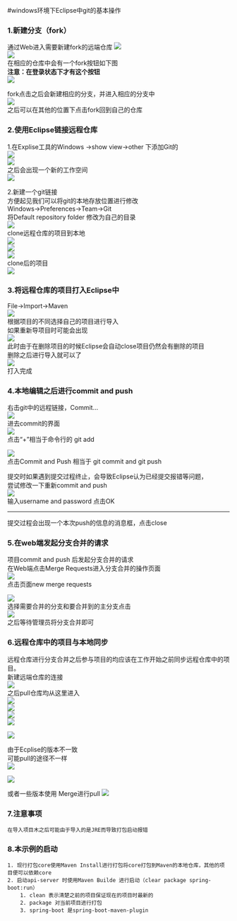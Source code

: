 #windows环境下Eclipse中git的基本操作
### 1.新建分支（fork）
通过Web进入需要新建fork的远端仓库
![](https://github.com/MarkXv/staticFile/blob/master/img/go_git/2018-04-24_085324.png)  
![](https://github.com/MarkXv/staticFile/blob/master/img/go_git/2018-04-23_190843.png)  
在相应的仓库中会有一个fork按钮如下图    
**注意：在登录状态下才有这个按钮**  
![](https://github.com/MarkXv/staticFile/blob/master/img/go_git/2018-04-24_085629.png)  
  
fork点击之后会新建相应的分支，并进入相应的分支中  
![](https://github.com/MarkXv/staticFile/blob/master/img/go_git/2018-04-24_090124.png)  
之后可以在其他的位置下点击fork回到自己的仓库  

### 2.使用Eclipse链接远程仓库  
1.在Explise工具的Windows ->show view->other 下添加Git的  
![](https://github.com/MarkXv/staticFile/blob/master/img/go_git/2018-04-24_084345.png)  
![](https://github.com/MarkXv/staticFile/blob/master/img/go_git/2018-04-24_084809.png)  
之后会出现一个新的工作空间   
![](https://github.com/MarkXv/staticFile/blob/master/img/go_git/2018-04-24_084837.png)  

2.新建一个git链接  
方便起见我们可以将git的本地存放位置进行修改  
Windows->Preferences->Team->Git  
将Default repository folder 修改为自己的目录  
![](https://github.com/MarkXv/staticFile/blob/master/img/go_git/2018-04-24_090503.png)  
clone远程仓库的项目到本地  
![](https://github.com/MarkXv/staticFile/blob/master/img/go_git/2018-04-24_091343.png)   
![](https://github.com/MarkXv/staticFile/blob/master/img/go_git/2018-04-24_091455.png)  
![](https://github.com/MarkXv/staticFile/blob/master/img/go_git/2018-04-24_091616.png)  
clone后的项目  
![](https://github.com/MarkXv/staticFile/blob/master/img/go_git/2018-04-24_091644.png)  
### 3.将远程仓库的项目打入Eclipse中
File->Import->Maven  
![](https://github.com/MarkXv/staticFile/blob/master/img/go_git/2018-04-24_092118.png)  
根据项目的不同选择自己的项目进行导入    
如果重新导项目时可能会出现  
![](https://github.com/MarkXv/staticFile/blob/master/img/go_git/2018-04-24_093337.png)  
此时由于在删除项目的时候Eclipse会自动close项目仍然会有删除的项目    
删除之后进行导入就可以了  
![](https://github.com/MarkXv/staticFile/blob/master/img/go_git/2018-04-24_093808.png)  
打入完成  
### 4.本地编辑之后进行commit and push  
右击git中的远程链接，Commit...   
![](https://github.com/MarkXv/staticFile/blob/master/img/go_git/2018-04-24_094050.png)    
进去commit的界面  
![](https://github.com/MarkXv/staticFile/blob/master/img/go_git/2018-04-24_094237.png)      
点击“+”相当于命令行的 git add  

![](https://github.com/MarkXv/staticFile/blob/master/img/go_git/2018-04-24_094237.png)      
点击Commit and Push 相当于 git commit and git push   
  
提交时如果遇到提交过程终止，会导致Eclipse认为已经提交报错等问题，      
尝试修改一下重新commit and push  
![](https://github.com/MarkXv/staticFile/blob/master/img/go_git/2018-04-24_094638.png)     
输入username and password 点击OK    

---  
提交过程会出现一个本次push的信息的消息框，点击close  

### 5.在web端发起分支合并的请求   
项目commit and push 后发起分支合并的请求    
在Web端点击Merge Requests进入分支合并的操作页面    
![](https://github.com/MarkXv/staticFile/blob/master/img/go_git/2018-04-23_191320.png)    
点击页面new merge requests  


![](https://github.com/MarkXv/staticFile/blob/master/img/go_git/2018-04-23_191350.png)  
选择需要合并的分支和要合并到的主分支点击  
![](https://github.com/MarkXv/staticFile/blob/master/img/go_git/2018-04-24_095606.png)  
之后等待管理员将分支合并即可  

### 6.远程仓库中的项目与本地同步  
远程仓库进行分支合并之后参与项目的均应该在工作开始之前同步远程仓库中的项目。    
新建远端仓库的连接   
![](https://github.com/MarkXv/staticFile/blob/master/img/go_git/2018-04-24_095813.png)      
之后pull仓库均从这里进入    
![](https://github.com/MarkXv/staticFile/blob/master/img/go_git/2018-04-24_100136.png)  
![](https://github.com/MarkXv/staticFile/blob/master/img/go_git/2018-04-24_100157.png)  
![](https://github.com/MarkXv/staticFile/blob/master/img/go_git/2018-04-24_100332.png)  
![](https://github.com/MarkXv/staticFile/blob/master/img/go_git/2018-04-24_100352.png)  

![](https://github.com/MarkXv/staticFile/blob/master/img/go_git/2018-04-24_100412.png)  

由于Ecplise的版本不一致    
可能pull的途径不一样  
![](https://github.com/MarkXv/staticFile/blob/master/img/go_git/2018-04-24_101021.png)  
   
![](https://github.com/MarkXv/staticFile/blob/master/img/go_git/2018-04-24_101059.png)  

或者一些版本使用 Merge进行pull
![](https://github.com/MarkXv/staticFile/blob/master/img/go_git/2018-04-24_101520.png)  

  
### 7.注意事项  
	在导入项目木之后可能由于导入的是JRE而导致打包启动报错  
	
### 8.本示例的启动
	1. 现行打包core使用Maven Install进行打包将core打包到Maven的本地仓库，其他的项目便可以依赖core  
	2. 启动api-server 时使用Maven Builde 进行启动（clear package spring-boot:run）
		1. clean 表示清楚之前的项目保证现在的项目时最新的
		2. package 对当前项目进行打包
		3. spring-boot 是spring-boot-maven-plugin
		